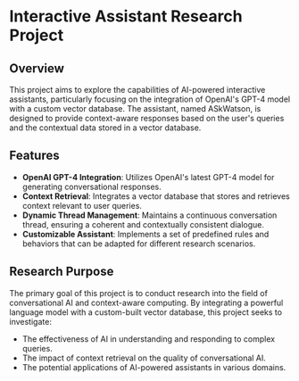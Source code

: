 # Interactive Assistant Research Project

## Overview

This project aims to explore the capabilities of AI-powered interactive assistants, particularly focusing on the integration of OpenAI's GPT-4 model with a custom vector database. The assistant, named ASkWatson, is designed to provide context-aware responses based on the user's queries and the contextual data stored in a vector database.

## Features

- **OpenAI GPT-4 Integration**: Utilizes OpenAI's latest GPT-4 model for generating conversational responses.
- **Context Retrieval**: Integrates a vector database that stores and retrieves context relevant to user queries.
- **Dynamic Thread Management**: Maintains a continuous conversation thread, ensuring a coherent and contextually consistent dialogue.
- **Customizable Assistant**: Implements a set of predefined rules and behaviors that can be adapted for different research scenarios.
## Research Purpose

The primary goal of this project is to conduct research into the field of conversational AI and context-aware computing. By integrating a powerful language model with a custom-built vector database, this project seeks to investigate:

- The effectiveness of AI in understanding and responding to complex queries.
- The impact of context retrieval on the quality of conversational AI.
- The potential applications of AI-powered assistants in various domains.

